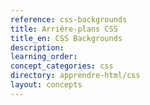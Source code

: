 ```yaml
---
reference: css-backgrounds
title: Arrière-plans CSS
title_en: CSS Backgrounds
description:
learning_order:
concept_categories: css
directory: apprendre-html/css
layout: concepts
---
```

